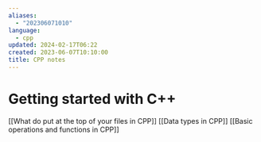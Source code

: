 ```yaml
---
aliases:
  - "202306071010"
language:
  - cpp
updated: 2024-02-17T06:22
created: 2023-06-07T10:10:00
title: CPP notes
---
```

# Getting started with C++
[[What do put at the top of your files in CPP]]
[[Data types in CPP]]
[[Basic operations and functions in CPP]]